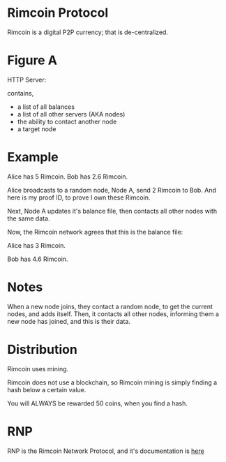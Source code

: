 # Rimcoin Protocol

Rimcoin is a digital P2P currency; that is de-centralized. 

# Figure A

HTTP Server: 

contains, 
* a list of all balances
* a list of all other servers (AKA nodes)
* the ability to contact another node
* a target node


# Example

Alice has 5 Rimcoin.
Bob has 2.6 Rimcoin. 

Alice broadcasts to a random node, Node A, send 2 Rimcoin to Bob. And here is my proof ID, to prove I own these Rimcoin.

Next, Node A updates it's balance file, then contacts all other nodes with the same data. 

Now, the Rimcoin network agrees that this is the balance file:

Alice has 3 Rimcoin. 

Bob has 4.6 Rimcoin. 

# Notes

When a new node joins, they contact a random node, to get the current nodes, and adds itself. Then, it contacts all other nodes, informing them a new node has joined, and this is their data.  

# Distribution

Rimcoin uses mining. 

Rimcoin does not use a blockchain, so Rimcoin mining is simply finding a hash below a certain value. 

You will ALWAYS be rewarded 50 coins, when you find a hash. 

# RNP

RNP is the Rimcoin Network Protocol, and it's documentation is [here](https://github.com/rimcoin/RNP-STANDARD)

